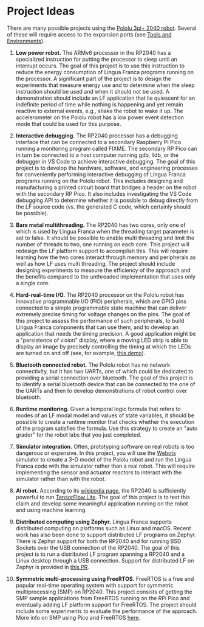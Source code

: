 # Project Ideas

There are many possible projects using the [Pololu 3pi+ 2040 robot](https://www.pololu.com/docs/0J86).  Several of these will require access to the expansion ports (see [Tools and Environments](./Tools.md)).

1. **Low power robot.**  The ARMv6 processor in the RP2040 has a specialized instruction for putting the processor to sleep until an interrupt occurs.  The goal of this project is to use this instruction to reduce the energy consumption of Lingua Franca programs running on the processor.  A significant part of the project is to design the experiments that measure energy use and to determine when the sleep instruction should be used and when it should not be used.  A demonstration should include an LF application that lie quiescent for an indefinite period of time while nothing is happening and yet remain reactive to external events, e.g., shake the robot to wake it up.  The accelerometer on the Pololu robot has a low power event detection mode that could be used for this purpose.

2. **Interactive debugging.** The RP2040 processor has a debugging interface that can be connected to a secondary Raspberry Pi Pico running a monitoring program called FIXME.  The secondary RP Pico can in turn be connected to a host computer running gdb, lldb, or the debugger in VS Code to achieve interactive debugging.  The goal of this project is to develop the hardware, software, and engineering processes for conveniently performing interactive debugging of Lingua Franca programs running on the Pololu robot. This includes designing and manufacturing a printed circuit board that bridges a header on the robot with the secondary RP Pico. It also includes investigating the VS Code debugging API to determine whether it is possible to debug directly from the LF source code (vs. the generated C code, which certainly should be possible). 

3. **Bare metal multithreading.**  The RP2040 has two cores, only one of which is used by Lingua Franca when the threading target parameter is set to false.  It should be possible to enable multi threading and limit the number of threads to two, one running on each core.  This project will redesign the LF platform support to accomplish this.  This will require learning how the two cores interact through memory and peripherals as well as how LF uses multi threading.  The project should include designing experiments to measure the efficiency of the approach and the benefits compared to the unthreaded implementation that uses only a single core.

4. **Hard-real-time I/O.** The RP2040 processor on the Pololu robot has innovative programmable I/O (PIO) peripherals, which are GPIO pins connected to a simple programmable state machine that can deliver extremely precise timing for voltage changes on the pins. The goal of this project to assess the performance of such peripherals, to build Lingua Franca components that can use them, and to develop an application that needs the timing precision. A good application might be a "persistence of vision" display, where a moving LED strip is able to display an image by precisely controlling the timing at which the LEDs are turned on and off (see, for example, [this demo](https://youtu.be/vRa5mGe45jk)).

5. **Bluetooth connected robot.**  The Pololu robot has no network connectivity, but it has two UARTs, one of which could be dedicated to providing a serial connection over bluetooth. The goal of this project is to identify a serial bluetooth device that can be connected to the one of the UARTs and then to develop demonstrations of robot control over bluetooth.

6. **Runtime monitoring.**  Given a temporal logic formula that refers to modes of an LF modal model and values of state variables, it should be possible to create a runtime monitor that checks whether the execution of the program satisfies the formula.  Use this strategy to create an "auto grader" for the robot labs that you just completed.

7. **Simulator integration.**  Often, prototyping software on real robots is too dangerous or expensive.  In this project, you will use the [Webots](https://en.wikipedia.org/wiki/Webots) simulator to create a 3-D model of the Pololu robot and run the Lingua Franca code with the simulator rather than a real robot.  This will require implementing the sensor and actuator reactors to interact with the simulator rather than with the robot.

8. **AI robot.**  According to its [wikipedia page](https://en.wikipedia.org/wiki/RP2040), the RP2040 is sufficiently powerful to run [TensorFlow Lite](https://en.wikipedia.org/wiki/TensorFlow#TensorFlow_Lite). The goal of this project is to test this claim and develop some meaningful application running on the robot and using machine learning.

9. **Distributed computing using Zephyr.** Lingua Franca supports distributed computing on platforms such as Linux and macOS. Recent work has also been done to support distributed LF programs on Zephyr. There is Zephyr support for both the RP2040 and for running BSD Sockets over the USB connection of the RP2040. The goal of this project is to run a distributed LF program spanning a RP2040 and a Linux desktop through a USB connection. Support for distributed LF on Zephyr is provided in [this PR](https://github.com/lf-lang/reactor-c/pull/232).

10. **Symmetric multi-processing using FreeRTOS.** FreeRTOS is a free and popular real-time operating system with support for symmetric multiprocessing (SMP) on RP2040. This project consists of getting the SMP sample applications from FreeRTOS running on the RPi Pico and eventually adding LF platform support for FreeRTOS. The project should include some experiments to evaluate the performance of the approach. More info on SMP using Pico and FreeRTOS [here](https://freertos.org/smp-demos-for-the-raspberry-pi-pico-board.html).
